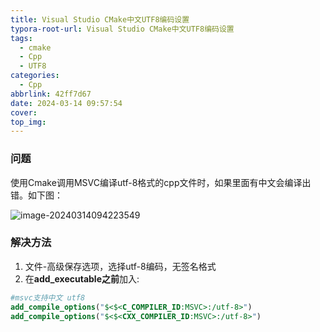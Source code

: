 ```yaml
---
title: Visual Studio CMake中文UTF8编码设置
typora-root-url: Visual Studio CMake中文UTF8编码设置
tags:
  - cmake
  - Cpp
  -	UTF8
categories:
  - Cpp
abbrlink: 42ff7d67
date: 2024-03-14 09:57:54
cover:
top_img:
---
```


### 问题

使用Cmake调用MSVC编译utf-8格式的cpp文件时，如果里面有中文会编译出错。如下图：

![image-20240314094223549](image-20240314094223549.png)

### 解决方法


1. 文件-高级保存选项，选择utf-8编码，无签名格式
2. 在**add_executable之前**加入:

```cmake
#msvc支持中文 utf8
add_compile_options("$<$<C_COMPILER_ID:MSVC>:/utf-8>")
add_compile_options("$<$<CXX_COMPILER_ID:MSVC>:/utf-8>")
```

